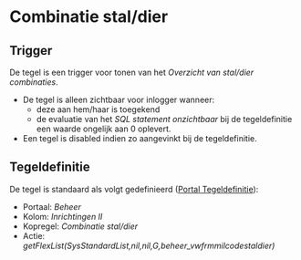 # Combinatie stal/dier

## Trigger

De tegel is een trigger voor tonen van het *Overzicht van stal/dier combinaties*.

* De tegel is alleen zichtbaar voor inlogger wanneer:
  * deze aan hem/haar is toegekend
  * de evaluatie van het *SQL statement onzichtbaar* bij de tegeldefinitie een waarde ongelijk aan 0 oplevert.
* Een tegel is disabled indien zo aangevinkt bij de tegeldefinitie.

## Tegeldefinitie

De tegel is standaard als volgt gedefinieerd ([Portal Tegeldefinitie](/docs/instellen_inrichten/portaldefinitie/portal_tegel.md)):

* Portaal: *Beheer*
* Kolom: *Inrichtingen II*
* Kopregel: *Combinatie stal/dier*
* Actie: *getFlexList(SysStandardList,nil,nil,G,beheer_vwfrmmilcodestaldier)*
